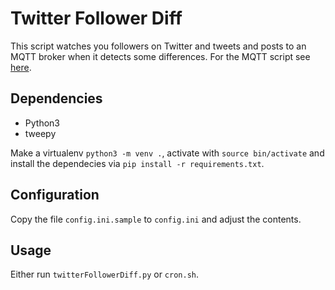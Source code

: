 # Twitter Follower Diff

This script watches you followers on Twitter and tweets and posts to an MQTT broker when it detects some differences. For the MQTT script see
 [here](https://github.com/wasmitnetzen/mqttsend).

 ## Dependencies

* Python3
* tweepy

Make a virtualenv `python3 -m venv .`, activate with `source bin/activate` and install the dependecies via `pip install -r requirements.txt`.

## Configuration

Copy the file `config.ini.sample` to `config.ini` and adjust the contents.

## Usage
Either run `twitterFollowerDiff.py` or `cron.sh`.
